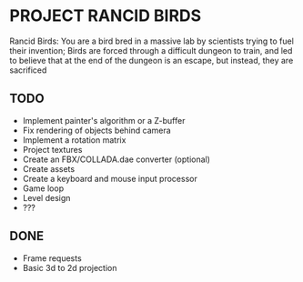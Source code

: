 # PROJECT RANCID BIRDS

Rancid Birds: You are a bird bred in a massive lab by scientists trying to fuel their invention; Birds are forced through a difficult dungeon to train, and led to believe that at the end of the dungeon is an escape, but instead, they are sacrificed

## TODO

* Implement painter's algorithm or a Z-buffer
* Fix rendering of objects behind camera
* Implement a rotation matrix
* Project textures
* Create an FBX/COLLADA.dae converter (optional)
* Create assets
* Create a keyboard and mouse input processor
* Game loop
* Level design
* ???

## DONE

* Frame requests
* Basic 3d to 2d projection

